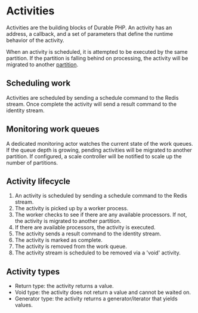 # Activities

Activities are the building blocks of Durable PHP. An activity has an address, a callback, and a set of parameters that
define the runtime behavior of the activity.

When an activity is scheduled, it is attempted to be executed by the same partition. If the partition is falling behind
on processing, the activity will be migrated to another [partition](./partitions.md).

## Scheduling work

Activities are scheduled by sending a schedule command to the Redis stream. Once complete the activity will send a
result command to the identity stream.

## Monitoring work queues

A dedicated monitoring actor watches the current state of the work queues. If the queue depth is growing, pending
activities will be migrated to another partition. If configured, a scale controller will be notified to scale up the
number of partitions.

## Activity lifecycle

1. An activity is scheduled by sending a schedule command to the Redis stream.
2. The activity is picked up by a worker process.
3. The worker checks to see if there are any available processors. If not, the activity is migrated to another partition.
4. If there are available processors, the activity is executed.
5. The activity sends a result command to the identity stream.
6. The activity is marked as complete.
7. The activity is removed from the work queue.
8. The activity stream is scheduled to be removed via a 'void' activity.

## Activity types

- Return type: the activity returns a value.
- Void type: the activity does not return a value and cannot be waited on.
- Generator type: the activity returns a generator/iterator that yields values.
